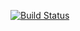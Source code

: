 
[![Build Status](https://travis-ci.com/WagnerGroup/pyqmc.svg?branch=master)](https://travis-ci.com/WagnerGroup/pyqmc)
